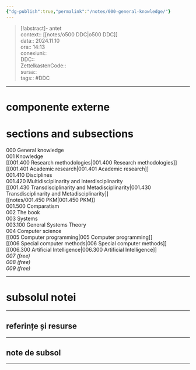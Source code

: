 ```yaml
---
{"dg-publish":true,"permalink":"/notes/000-general-knowledge/"}
---
```


> [!abstract]- antet  
> context:: [[notes/o500 DDC\|o500 DDC]]  
> data:: 2024.11.10  
> ora:: 14:13  
> conexiuni::  
> DDC::  
> ZettelkastenCode::  
> sursa::  
> tags::  #DDC 


---

# componente externe


# sections and subsections
  
000 General knowledge  
001 Knowledge  
[[001.400 Research methodologies\|001.400 Research methodologies]]  
[[001.401 Academic research\|001.401 Academic research]]  
001.410 Disciplines  
001.420 Multidisciplinarity and Interdisciplinarity  
[[001.430 Transdisciplinarity and Metadisciplinarity\|001.430 Transdisciplinarity and Metadisciplinarity]]  
[[notes/001.450 PKM\|001.450 PKM]]  
001.500 Comparatism  
002 The book  
003 Systems  
003.100 General Systems Theory  
004 Computer science  
[[005 Computer programming\|005 Computer programming]]  
[[006 Special computer methods\|006 Special computer methods]]  
[[006.300 Artificial Intelligence\|006.300 Artificial Intelligence]]  
*007 (free)  
008 (free)  
009 (free)*  
  

---  
# subsolul notei  
---  
## referințe și resurse

  
---  
## note de subsol  
---  
  


